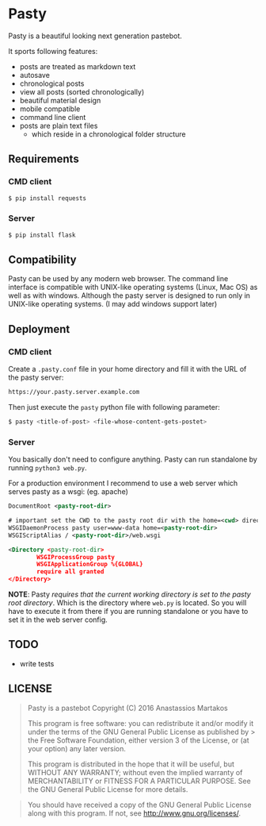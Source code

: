 Pasty
=====
Pasty is a beautiful looking next generation pastebot.

It sports following features:
  - posts are treated as markdown text
  - autosave
  - chronological posts
  - view all posts (sorted chronologically)
  - beautiful material design
  - mobile compatible
  - command line client
  - posts are plain text files
    - which reside in a chronological folder structure

Requirements
------------
### CMD client
```sh
$ pip install requests
```

### Server
```sh
$ pip install flask
```

Compatibility
-------------
Pasty can be used by any modern web browser. The command line interface is compatible with UNIX-like operating systems (Linux, Mac OS) as well as with windows. Although the pasty server is designed to run only in UNIX-like operating systems. (I may add windows support later)

Deployment
----------
### CMD client
Create a `.pasty.conf` file in your home directory and fill it with the URL of the pasty server:
```sh
https://your.pasty.server.example.com
```

Then just execute the `pasty` python file with following parameter:
```sh
$ pasty <title-of-post> <file-whose-content-gets-postet>
```

### Server
You basically don't need to configure anything. Pasty can run standalone by running `python3 web.py`.

For a production environment I recommend to use a web server which serves pasty as a wsgi: (eg. apache)
```xml
DocumentRoot <pasty-root-dir>

# important set the CWD to the pasty root dir with the home=<cwd> directive
WSGIDaemonProcess pasty user=www-data home=<pasty-root-dir>
WSGIScriptAlias / <pasty-root-dir>/web.wsgi

<Directory <pasty-root-dir>
        WSGIProcessGroup pasty
        WSGIApplicationGroup %{GLOBAL}
        require all granted
</Directory>
```

**NOTE**: Pasty *requires that the current working directory is set to the pasty root directory*. Which is the directory where `web.py` is located. So you will have to execute it from there if you are running standalone or you have to set it in the web server config.

TODO
----
  - write tests

LICENSE
--------
> Pasty is a pastebot Copyright (C) 2016 Anastassios Martakos
>
> This program is free software: you can redistribute it and/or modify it under the terms of the GNU General Public License as published by > the Free Software Foundation, either version 3 of the License, or (at your option) any later version.
>
> This program is distributed in the hope that it will be useful, but WITHOUT ANY WARRANTY; without even the implied warranty of MERCHANTABILITY or FITNESS FOR A PARTICULAR PURPOSE. See the GNU General Public License for more details.

> You should have received a copy of the GNU General Public License along with this program. If not, see http://www.gnu.org/licenses/.
